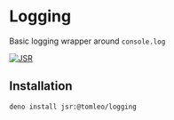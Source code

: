 # Logging

Basic logging wrapper around `console.log`

[![JSR](https://jsr.io/badges/@<scope>/<package>)](https://jsr.io/@<scope>/<package>)

## Installation

```
deno install jsr:@tomleo/logging
```
